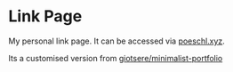 # Link Page

My personal link page. It can be accessed via [poeschl.xyz](https://poeschl.xyz).

Its a customised version from [giotsere/minimalist-portfolio](https://github.com/giotsere/minimalist-portfolio)
